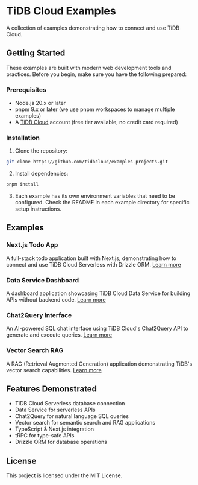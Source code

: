 # TiDB Cloud Examples

A collection of examples demonstrating how to connect and use TiDB Cloud.

## Getting Started

These examples are built with modern web development tools and practices. Before you begin, make sure you have the following prepared:

### Prerequisites

- Node.js 20.x or later
- pnpm 9.x or later (we use pnpm workspaces to manage multiple examples)
- A [TiDB Cloud](https://tidbcloud.com) account (free tier available, no credit card required)

### Installation

1. Clone the repository:

```bash
git clone https://github.com/tidbcloud/examples-projects.git
```

2. Install dependencies:

```bash
pnpm install
```

3. Each example has its own environment variables that need to be configured. Check the README in each example directory for specific setup instructions.

## Examples

### Next.js Todo App

A full-stack todo application built with Next.js, demonstrating how to connect and use TiDB Cloud Serverless with Drizzle ORM.
[Learn more](./examples/with-nextjs-todo/README.md)

### Data Service Dashboard

A dashboard application showcasing TiDB Cloud Data Service for building APIs without backend code.
[Learn more](./examples/with-data-api/README.md)

### Chat2Query Interface

An AI-powered SQL chat interface using TiDB Cloud's Chat2Query API to generate and execute queries.
[Learn more](./examples/with-chat2query-api/README.md)

### Vector Search RAG

A RAG (Retrieval Augmented Generation) application demonstrating TiDB's vector search capabilities.
[Learn more](./examples/with-vector-search/README.md)

## Features Demonstrated

- TiDB Cloud Serverless database connection
- Data Service for serverless APIs
- Chat2Query for natural language SQL queries
- Vector search for semantic search and RAG applications
- TypeScript & Next.js integration
- tRPC for type-safe APIs
- Drizzle ORM for database operations

## License

This project is licensed under the MIT License.
